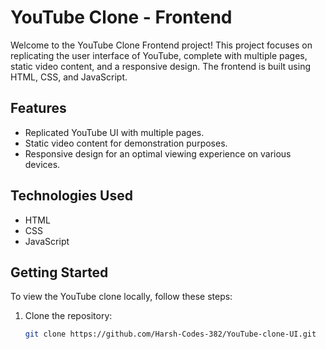 # YouTube Clone - Frontend

Welcome to the YouTube Clone Frontend project! This project focuses on replicating the user interface of YouTube, complete with multiple pages, static video content, and a responsive design. The frontend is built using HTML, CSS, and JavaScript.

## Features

- Replicated YouTube UI with multiple pages.
- Static video content for demonstration purposes.
- Responsive design for an optimal viewing experience on various devices.

## Technologies Used

- HTML
- CSS
- JavaScript

## Getting Started

To view the YouTube clone locally, follow these steps:

1. Clone the repository:
   ```bash
   git clone https://github.com/Harsh-Codes-382/YouTube-clone-UI.git

